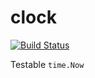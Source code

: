# clock

[![Build Status](https://travis-ci.org/gomatic/clock.svg?branch=master)](https://travis-ci.org/gomatic/clock)

Testable `time.Now`
